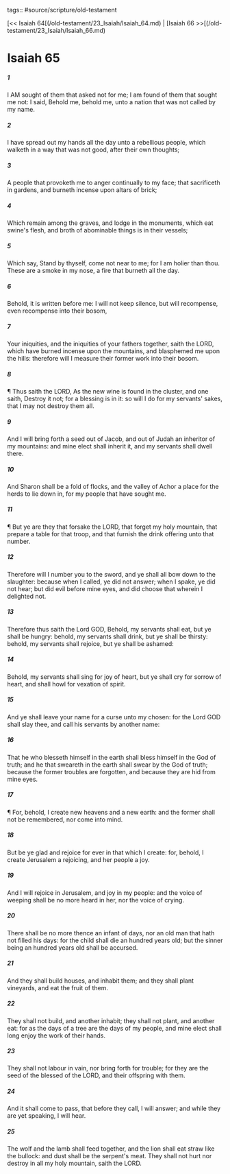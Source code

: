 tags:: #source/scripture/old-testament

[<< Isaiah 64[(/old-testament/23_Isaiah/Isaiah_64.md) | [Isaiah 66 >>[(/old-testament/23_Isaiah/Isaiah_66.md)

# Isaiah 65

##### 1

I AM sought of them that asked not for me; I am found of them that sought me not: I said, Behold me, behold me, unto a nation that was not called by my name.

##### 2

I have spread out my hands all the day unto a rebellious people, which walketh in a way that was not good, after their own thoughts;

##### 3

A people that provoketh me to anger continually to my face; that sacrificeth in gardens, and burneth incense upon altars of brick;

##### 4

Which remain among the graves, and lodge in the monuments, which eat swine's flesh, and broth of abominable things is in their vessels;

##### 5

Which say, Stand by thyself, come not near to me; for I am holier than thou. These are a smoke in my nose, a fire that burneth all the day.

##### 6

Behold, it is written before me: I will not keep silence, but will recompense, even recompense into their bosom,

##### 7

Your iniquities, and the iniquities of your fathers together, saith the LORD, which have burned incense upon the mountains, and blasphemed me upon the hills: therefore will I measure their former work into their bosom.

##### 8

¶ Thus saith the LORD, As the new wine is found in the cluster, and one saith, Destroy it not; for a blessing is in it: so will I do for my servants' sakes, that I may not destroy them all.

##### 9

And I will bring forth a seed out of Jacob, and out of Judah an inheritor of my mountains: and mine elect shall inherit it, and my servants shall dwell there.

##### 10

And Sharon shall be a fold of flocks, and the valley of Achor a place for the herds to lie down in, for my people that have sought me.

##### 11

¶ But ye are they that forsake the LORD, that forget my holy mountain, that prepare a table for that troop, and that furnish the drink offering unto that number.

##### 12

Therefore will I number you to the sword, and ye shall all bow down to the slaughter: because when I called, ye did not answer; when I spake, ye did not hear; but did evil before mine eyes, and did choose that wherein I delighted not.

##### 13

Therefore thus saith the Lord GOD, Behold, my servants shall eat, but ye shall be hungry: behold, my servants shall drink, but ye shall be thirsty: behold, my servants shall rejoice, but ye shall be ashamed:

##### 14

Behold, my servants shall sing for joy of heart, but ye shall cry for sorrow of heart, and shall howl for vexation of spirit.

##### 15

And ye shall leave your name for a curse unto my chosen: for the Lord GOD shall slay thee, and call his servants by another name:

##### 16

That he who blesseth himself in the earth shall bless himself in the God of truth; and he that sweareth in the earth shall swear by the God of truth; because the former troubles are forgotten, and because they are hid from mine eyes.

##### 17

¶ For, behold, I create new heavens and a new earth: and the former shall not be remembered, nor come into mind.

##### 18

But be ye glad and rejoice for ever in that which I create: for, behold, I create Jerusalem a rejoicing, and her people a joy.

##### 19

And I will rejoice in Jerusalem, and joy in my people: and the voice of weeping shall be no more heard in her, nor the voice of crying.

##### 20

There shall be no more thence an infant of days, nor an old man that hath not filled his days: for the child shall die an hundred years old; but the sinner being an hundred years old shall be accursed.

##### 21

And they shall build houses, and inhabit them; and they shall plant vineyards, and eat the fruit of them.

##### 22

They shall not build, and another inhabit; they shall not plant, and another eat: for as the days of a tree are the days of my people, and mine elect shall long enjoy the work of their hands.

##### 23

They shall not labour in vain, nor bring forth for trouble; for they are the seed of the blessed of the LORD, and their offspring with them.

##### 24

And it shall come to pass, that before they call, I will answer; and while they are yet speaking, I will hear.

##### 25

The wolf and the lamb shall feed together, and the lion shall eat straw like the bullock: and dust shall be the serpent's meat. They shall not hurt nor destroy in all my holy mountain, saith the LORD.
